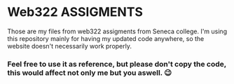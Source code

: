 # Web322 ASSIGMENTS 
Those are my files from web322 assigments from Seneca college. I'm using this repository mainly for having my updated code anywhere, so the website doesn't necessarily work properly.
### Feel free to use it as reference, but please don't copy the code, this would affect not only me but you aswell. :wink:
